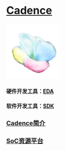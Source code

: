 ﻿# [Cadence](https://github.com/sochub/Cadence)

[![sites](SoC/qitas.png)](http://www.qitas.cn)

#### 硬件开发工具：[EDA](https://github.com/sochub/EDA)
#### 软件开发工具：[SDK](https://github.com/sochub/SDK)
### [Cadence简介](https://github.com/sochub/Cadence/wiki)



###  [SoC资源平台](https://github.com/sochub)

